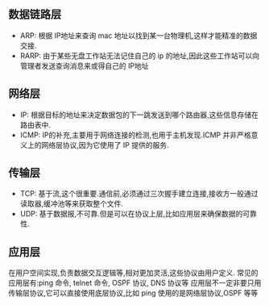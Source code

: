 ## 数据链路层
- ARP: 根据 IP地址来查询 mac 地址以找到某一台物理机,这样才能精准的数据交接.
- RARP: 由于某些无盘工作站无法记住自己的 ip 的地址,因此这些工作站可以向管理者发送查询消息来或得自己的 IP地址
## 网络层
- IP: 根据目标的地址来决定数据包的下一跳发送到哪个路由器,这些信息存储在路由表中.
- ICMP: IP的补充,主要用于网络连接的检测,也用于主机发现.ICMP 并非严格意义上的网络层协议,因为它使用了 IP 提供的服务.
## 传输层
- TCP: 基于流,这个很重要.通信前,必须通过三次握手建立连接,接收方一般通过读取器,缓冲池等来获取整个文件.
- UDP: 基于数据报,不可靠.但是可以在协议上层,比如应用层来确保数据的可靠性.
## 应用层
在用户空间实现,负责数据交互逻辑等,相对更加灵活,这些协议由用户定义.
常见的应用层有:ping 命令, telnet 命令, OSPF 协议, DNS 协议等
应用层不一定非要只用传输层协议,它可以直接使用底层协议,比如 ping 使用的是网络层协议,OSPF 等等
